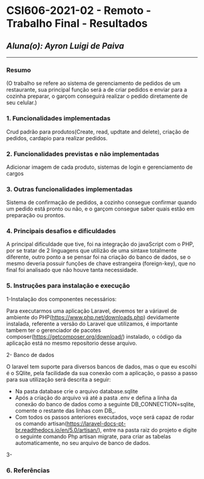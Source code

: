 # **CSI606-2021-02 - Remoto - Trabalho Final - Resultados**

## *Aluna(o): Ayron Luigi de Paiva*

--------------

<!-- Este documento tem como objetivo apresentar o projeto desenvolvido, considerando o que foi definido na proposta e o produto final. -->

### Resumo

  (O trabalho se refere ao sistema de gerenciamento de pedidos de um restaurante, sua principal função será a de criar pedidos e enviar para a cozinha preparar, o garçom conseguirá realizar o pedido diretamente de seu celular.)

### 1. Funcionalidades implementadas
Crud padrão para produtos(Create, read, updtate and delete), criação de pedidos, cardapio para realizar pedidos.
  
### 2. Funcionalidades previstas e não implementadas
Adicionar imagem de cada produto, sistemas de login e gerenciamento de cargos

### 3. Outras funcionalidades implementadas
Sistema de confirmação de pedidos, a cozinho consegue confirmar quando um pedido está pronto ou não, e o garçom consegue saber quais estão em preparação ou prontos.

### 4. Principais desafios e dificuldades
A principal dificuldade que tive, foi na integração do javaScript com o PHP, por se tratar de 2 linguagens que utilizão de uma sintaxe totalmente diferente, outro ponto a se pensar foi na criação do banco de dados, se o mesmo deveria possuir funções de chave estrangeira (foreign-key), que no final foi analisado que não houve tanta necessidade.

### 5. Instruções para instalação e execução
1-Instalação dos componentes necessários:

Para executarmos uma aplicação Laravel, devemos ter a váriavel de ambiente do PHP(https://www.php.net/downloads.php) devidamente instalada, referente a versão do Laravel que utilizamos, é importante tambem ter o gerenciador de pacotes composer(https://getcomposer.org/download/) instalado, o código da aplicação está no mesmo reposítorio desse arquivo.


2- Banco de dados

O laravel tem suporte para diversos bancos de dados, mas o que eu escolhi é o SQlite, pela facilidade da sua conexão com a aplicação, o passo a passo para sua utilização será descrita a seguir:

* Na pasta database crie o arquivo database.sqlite
* Após a criação do arquivo vá até a pasta .env e defina a linha da conexão do banco de dados como a seguinte DB_CONNECTION=sqlite, comente o restante das linhas com DB_.
* Com todos os passos anteriores executados, voçe será capaz de rodar os comando artisan(https://laravel-docs-pt-br.readthedocs.io/en/5.0/artisan/), entre na pasta raiz do projeto e digite o seguinte comando Php artisan migrate, para criar as tabelas automaticamente, no seu arquivo de banco de dados.

3- 

### 6. Referências
<!-- Referências podem ser incluídas, caso necessário. Utilize o padrão ABNT. -->
